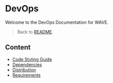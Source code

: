 # DevOps

Welcome to the DevOps Documentation for WAVE.

> Back to [README](../../README.md).

## Content



- [Code Styling Guide](CODE_STYLING.md)
- [Dependencies](DEPENDENCIES.md)
- [Distribution](DISTRIBUTION.md)
- [Requirements](REQUIREMENTS.md)
